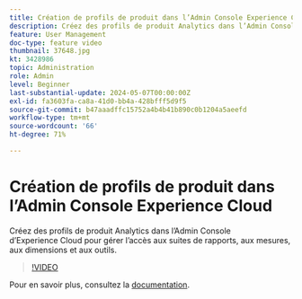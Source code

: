 ```yaml
---
title: Création de profils de produit dans l’Admin Console Experience Cloud
description: Créez des profils de produit Analytics dans l’Admin Console d’Experience Cloud pour gérer l’accès aux suites de rapports, aux mesures, aux dimensions et aux outils.
feature: User Management
doc-type: feature video
thumbnail: 37648.jpg
kt: 3428986
topic: Administration
role: Admin
level: Beginner
last-substantial-update: 2024-05-07T00:00:00Z
exl-id: fa3603fa-ca8a-41d0-bb4a-428bfff5d9f5
source-git-commit: b47aaadffc15752a4b4b41b890c0b1204a5aeefd
workflow-type: tm+mt
source-wordcount: '66'
ht-degree: 71%

---
```


# Création de profils de produit dans l’Admin Console Experience Cloud

Créez des profils de produit Analytics dans l’Admin Console d’Experience Cloud pour gérer l’accès aux suites de rapports, aux mesures, aux dimensions et aux outils.

>[!VIDEO](https://video.tv.adobe.com/v/3448809/?learn=on&captions=fre_fr)

Pour en savoir plus, consultez la [documentation](https://experienceleague.adobe.com/fr/docs/analytics/admin/admin-console/permissions/product-profile).
